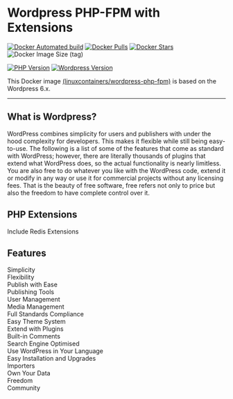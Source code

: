 # Wordpress PHP-FPM with Extensions 

[![Docker Automated build](https://img.shields.io/docker/automated/linuxcontainers/wordpress-php-fpm.svg?style=for-the-badge&logo=docker)](https://hub.docker.com/r/linuxcontainers/wordpress-php-fpm/)
[![Docker Pulls](https://img.shields.io/docker/pulls/linuxcontainers/wordpress-php-fpm.svg?style=for-the-badge&logo=docker)](https://hub.docker.com/r/linuxcontainers/wordpress-php-fpm/)
[![Docker Stars](https://img.shields.io/docker/stars/linuxcontainers/wordpress-php-fpm.svg?style=for-the-badge&logo=docker)](https://hub.docker.com/r/linuxcontainers/wordpress-php-fpm/)
![Docker Image Size (tag)](https://img.shields.io/docker/image-size/linuxcontainers/wordpress-php-fpm/latest?logo=docker&style=for-the-badge)

[![PHP Version](https://img.shields.io/badge/0version-v8.2-green.svg?style=for-the-badge)](https://php.org/)
[![Wordpress Version](https://img.shields.io/badge/Wordpress%20version-v5.x-green.svg?style=for-the-badge)](https://wordpress.org/)

This Docker image [(linuxcontainers/wordpress-php-fpm)](https://hub.docker.com/r/linuxcontainers/wordpress-php-fpm/) is based on the Wordpress 6.x.

----

## What is Wordpress?
WordPress combines simplicity for users and publishers with under the hood complexity for developers. This makes it flexible while still being easy-to-use. The following is a list of some of the features that come as standard with WordPress; however, there are literally thousands of plugins that extend what WordPress does, so the actual functionality is nearly limitless. You are also free to do whatever you like with the WordPress code, extend it or modify in any way or use it for commercial projects without any licensing fees. That is the beauty of free software, free refers not only to price but also the freedom to have complete control over it.

## PHP Extensions
Include Redis Extensions 

## Features
Simplicity \
Flexibility \
Publish with Ease \
Publishing Tools \
User Management \
Media Management \
Full Standards Compliance \
Easy Theme System \
Extend with Plugins \
Built-in Comments \
Search Engine Optimised \
Use WordPress in Your Language \
Easy Installation and Upgrades \
Importers \
Own Your Data  \
Freedom \
Community

